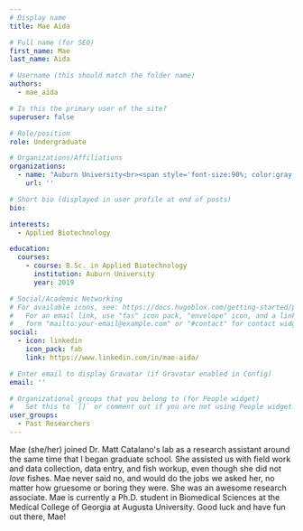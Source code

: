 ```yaml
---
# Display name
title: Mae Aida

# Full name (for SEO)
first_name: Mae
last_name: Aida

# Username (this should match the folder name)
authors:
  - mae_aida

# Is this the primary user of the site?
superuser: false

# Role/position
role: Undergraduate

# Organizations/Affiliations
organizations:
  - name: "Auburn University<br><span style='font-size:90%; color:gray;'>August 2017 – May 2019</span>"
    url: ''

# Short bio (displayed in user profile at end of posts)
bio: 

interests:
  - Applied Biotechnology

education:
  courses:
    - course: B.Sc. in Applied Biotechnology
      institution: Auburn University
      year: 2019

# Social/Academic Networking
# For available icons, see: https://docs.hugoblox.com/getting-started/page-builder/#icons
#   For an email link, use "fas" icon pack, "envelope" icon, and a link in the
#   form "mailto:your-email@example.com" or "#contact" for contact widget.
social:
  - icon: linkedin
    icon_pack: fab
    link: https://www.linkedin.com/in/mae-aida/

# Enter email to display Gravatar (if Gravatar enabled in Config)
email: ''

# Organizational groups that you belong to (for People widget)
#   Set this to `[]` or comment out if you are not using People widget.
user_groups:
  - Past Researchers
---
```


Mae (she/her) joined Dr. Matt Catalano's lab as a research assistant around the same time that I began graduate school. She assisted us with field work and data collection, data entry, and fish workup, even though she did not *love* fishes. Mae never said no, and would do the jobs we asked her, no matter how gruesome or boring they were. She was an awesome research associate. Mae is currently a Ph.D. student in Biomedical Sciences at the Medical College of Georgia at Augusta University. Good luck and have fun out there, Mae!
